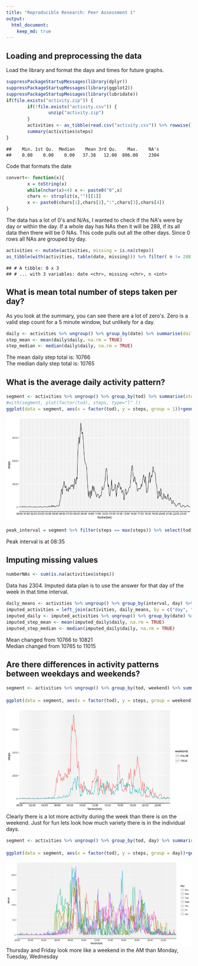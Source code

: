 ```yaml
---
title: "Reproducible Research: Peer Assessment 1"
output: 
  html_document:
    keep_md: true
---
```



## Loading and preprocessing the data

Load the library and format the days and times for future graphs.

```r
suppressPackageStartupMessages(library(dplyr))
suppressPackageStartupMessages(library(ggplot2))
suppressPackageStartupMessages(library(lubridate))
if(file.exists("activity.zip")) {
        if(!file.exists("activity.csv")) {
                unzip("activity.zip")
        }
        activities <- as_tibble(read.csv("activity.csv")) %>% rowwise() %>% mutate (tod = convert(interval)) %>% mutate( day = lubridate::wday(date, label = TRUE)) %>% mutate(weekend = (day == "Sat" || day == "Sun") )
        summary(activities$steps)
}
```

```
##    Min. 1st Qu.  Median    Mean 3rd Qu.    Max.    NA's 
##    0.00    0.00    0.00   37.38   12.00  806.00    2304
```
Code that formats the date

```r
convert<- function(x){
        x = toString(x)
        while(nchar(x)<4) x <- paste0("0",x)
        chars <- strsplit(x,"")[[1]]
        x <- paste0(chars[1],chars[2],":",chars[3],chars[4])
}
```
The data has a lot of 0's and N/As, I wanted to check if the NA's were by day or within the day.  If a whole day has NAs then it will be 288, if its all data then there will be 0 NAs.  This code pulls out all the other days.  Since 0 rows all NAs are grouped by day.

```r
activities <- mutate(activities, missing = is.na(steps))
as_tibble(with(activities, table(date, missing))) %>% filter( n != 288 & n != 0)
```

```
## # A tibble: 0 x 3
## # ... with 3 variables: date <chr>, missing <chr>, n <int>
```
## What is mean total number of steps taken per day?
As you look at the summary, you can see there are a lot of zero's.
Zero is a valid step count for a 5 minute window, but unlikely for a day.

```r
daily <- activities %>% ungroup() %>% group_by(date) %>% summarise(daily = sum(steps, na.rm = TRUE)) %>% filter(daily!= 0)
step_mean <- mean(daily$daily, na.rm = TRUE)
step_median <- median(daily$daily, na.rm = TRUE)
```
The mean daily step total is: 10766  
The median daily step total is: 10765  

## What is the average daily activity pattern?


```r
segment <- activities %>% ungroup() %>% group_by(tod) %>% summarise(steps = sum(steps, na.rm = TRUE))
#with(segment, plot(factor(tod), steps, type="l" ))
ggplot(data = segment, aes(x = factor(tod), y = steps, group = 1))+geom_line() +theme(axis.text.x=element_text(color=rep(c("black", rep("transparent", each =11)), 24)))
```

![](PA1_template_files/figure-html/pattern-1.png)<!-- -->

```r
peak_interval = segment %>% filter(steps == max(steps)) %>% select(tod)
```
Peak interval is at 08:35

## Imputing missing values

```r
numberNAs <- sum(is.na(activities$steps))
```
Data has 2304.
Imputed data plan is to use the answer for that day of the week in that time interval.

```r
daily_means <- activities %>% ungroup() %>% group_by(interval, day) %>% summarize(mean_steps = mean(steps, na.rm = TRUE))
imputed_activities = left_join(activities, daily_means, by = c("day", "interval")) %>% mutate( steps = ifelse(is.na(steps), mean_steps, steps))
imputed_daily <- imputed_activities %>% ungroup() %>% group_by(date) %>% summarise(daily = sum(steps, na.rm = TRUE)) %>% filter(daily!= 0)
imputed_step_mean <- mean(imputed_daily$daily, na.rm = TRUE)
imputed_step_median <- median(imputed_daily$daily, na.rm = TRUE)
```
Mean changed from 10766 to 10821  
Median changed from 10765 to 11015  

## Are there differences in activity patterns between weekdays and weekends?

```r
segment <- activities %>% ungroup() %>% group_by(tod, weekend) %>% summarise(steps = sum(steps, na.rm = TRUE))

ggplot(data = segment, aes(x = factor(tod), y = steps, group = weekend))+geom_line( aes(color = weekend)) +theme(axis.text.x=element_text(color=rep(c("black", rep("transparent", each =23)), 12)))
```

![](PA1_template_files/figure-html/dailyplots-1.png)<!-- -->
Clearly there is a lot more activity during the week than there is on the weekend.
Just for fun lets look how much variety there is in the individual days.

```r
segment <- activities %>% ungroup() %>% group_by(tod, day) %>% summarise(steps = sum(steps, na.rm = TRUE))

ggplot(data = segment, aes(x = factor(tod), y = steps, group = day))+geom_line(aes(color = day)) +theme(axis.text.x=element_text(color=rep(c("black", rep("transparent", each =23)), 12)))
```

![](PA1_template_files/figure-html/days-1.png)<!-- -->
Thursday and Friday look more like a weekend in the AM than  Monday, Tuesday, Wednesday
